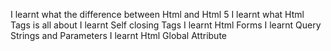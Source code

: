 I learnt what the difference between Html and Html 5
I learnt what Html Tags is all about
I learnt Self closing Tags 
I learnt Html Forms
I learnt Query Strings and Parameters
I learnt Html Global Attribute
